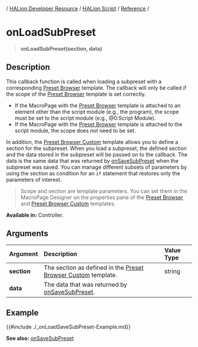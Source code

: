 / [HALion Developer Resource](../../HALion-Developer-Resource.md) / [HALion Script](./HALion-Script.md) / [Reference](./Reference.md) /

# onLoadSubPreset

>**onLoadSubPreset(section, data)**

## Description

This callback function is called when loading a subpreset with a corresponding [Preset Browser](../../HALion-Macro-Page/pages/Preset-Browser.md) template. The callback will only be called if the scope of the [Preset Browser](../../HALion-Macro-Page/pages/Preset-Browser.md) template is set correctly.

* If the MacroPage with the [Preset Browser](../../HALion-Macro-Page/pages/Preset-Browser.md) template is attached to an element other than the script module (e.g., the program), the scope must be set to the script module (e.g., @0:Script Module).
* If the MacroPage with the [Preset Browser](../../HALion-Macro-Page/pages/Preset-Browser.md) template is attached to the script module, the scope does not need to be set.

In addition, the [Preset Browser Custom](../../HALion-Macro-Page/pages/Preset-Browser-Custom.md) template allows you to define a section for the subpreset. When you load a subpreset, the defined section and the data stored in the subpreset will be passed on to the callback. The data is the same data that was returned by [onSaveSubPreset](./onSaveSubPreset.md) when the subpreset was saved. You can manage different subsets of parameters by using the section as condition for an ``if`` statement that restores only the parameters of interest.

>Scope and section are template parameters. You can set them in the MacroPage Designer on the properties pane of the [Preset Browser](../../HALion-Macro-Page/pages/Preset-Browser.md) and [Preset Browser Custom](../../HALion-Macro-Page/pages/Preset-Browser-Custom.md) templates.

**Available in:** Controller.

## Arguments

|Argument|Description|Value Type|
|:-|:-|:-|
|**section**|The section as defined in the [Preset Browser Custom](../../HALion-Macro-Page/pages/Preset-Browser-Custom.md) template.|string|
|**data**|The data that was returned by [onSaveSubPreset](./onSaveSubPreset.md).||

## Example

{{#include ./_onLoadSaveSubPreset-Example.md}}

**See also:** [onSaveSubPreset](./onSaveSubPreset.md)
